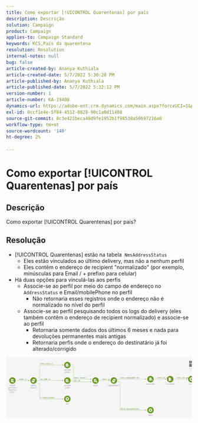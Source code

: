 ```yaml
---
title: Como exportar [!UICONTROL Quarentenas] por país
description: Descrição
solution: Campaign
product: Campaign
applies-to: Campaign Standard
keywords: KCS,País da quarentena
resolution: Resolution
internal-notes: null
bug: false
article-created-by: Ananya Kuthiala
article-created-date: 5/7/2022 5:30:28 PM
article-published-by: Ananya Kuthiala
article-published-date: 5/7/2022 5:32:12 PM
version-number: 1
article-number: KA-19408
dynamics-url: https://adobe-ent.crm.dynamics.com/main.aspx?forceUCI=1&pagetype=entityrecord&etn=knowledgearticle&id=72a54362-2bce-ec11-a7b5-0022480a8e40
exl-id: 0ccf1e4e-5f84-4512-8828-90c1a0d11488
source-git-commit: 0c3e421beca46d9fe1952b1f98538a50697216a0
workflow-type: tm+mt
source-wordcount: '140'
ht-degree: 2%

---
```


# Como exportar [!UICONTROL Quarentenas] por país

## Descrição

Como exportar [!UICONTROL Quarentenas] por país?

## Resolução


- [!UICONTROL Quarentenas] estão na tabela  `NmsAddressStatus`
   - Eles estão vinculados ao último delivery, mas não a nenhum perfil
   - Eles contêm o endereço de recipient &quot;normalizado&quot; (por exemplo, minúsculas para Email / + prefixo para celular)
- Há duas opções para vinculá-las aos perfis
   - Associe-se ao perfil por meio do campo de endereço no `AddressStatus` e Email/mobilePhone no perfil
      - Não retornaria esses registros onde o endereço não é normalizado no nível do perfil
   - Associe-se ao perfil pesquisando todos os logs do delivery (eles também contêm o endereço de recipient normalizado) e associe-se ao perfil
      - Retornaria somente dados dos últimos 6 meses e nada para devoluções permanentes mais antigas
      - Retornaria perfis onde o endereço do destinatário já foi alterado/corrigido


![](assets/9aa27d94-2bce-ec11-a7b5-0022480a8e40.png)
